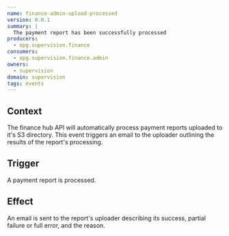 ```yaml
---
name: finance-admin-upload-processed
version: 0.0.1
summary: |
  The payment report has been successfully processed
producers:
  - opg.supervision.finance
consumers:
  - opg.supervision.finance.admin
owners:
  - supervision
domain: supervision 
tags: events  
---
```


## Context

The finance hub API will automatically process payment reports uploaded to it's S3 directory. This event triggers an email to the uploader outlining the results of the report's processing.

## Trigger

A payment report is processed.

## Effect

An email is sent to the report's uploader describing its success, partial failure or full error, and the reason.






